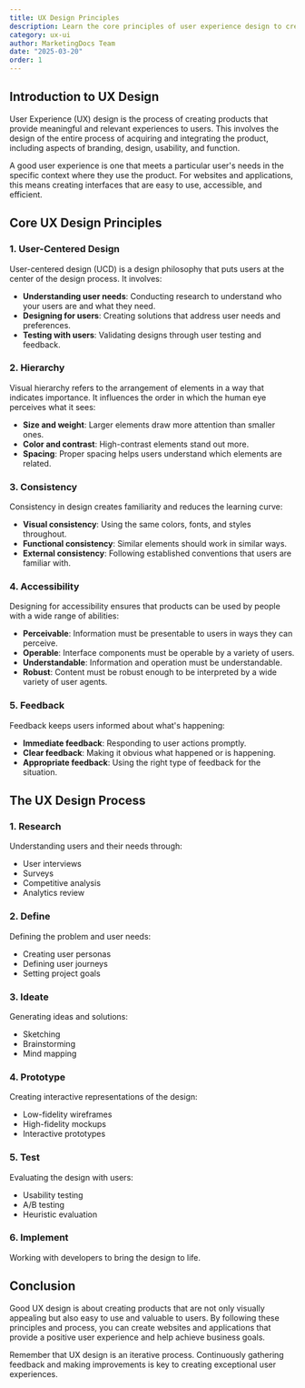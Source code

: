 ```yaml
---
title: UX Design Principles
description: Learn the core principles of user experience design to create intuitive websites.
category: ux-ui
author: MarketingDocs Team
date: "2025-03-20"
order: 1
---
```


## Introduction to UX Design

User Experience (UX) design is the process of creating products that provide meaningful and relevant experiences to users. This involves the design of the entire process of acquiring and integrating the product, including aspects of branding, design, usability, and function.

A good user experience is one that meets a particular user's needs in the specific context where they use the product. For websites and applications, this means creating interfaces that are easy to use, accessible, and efficient.

## Core UX Design Principles

### 1. User-Centered Design

User-centered design (UCD) is a design philosophy that puts users at the center of the design process. It involves:

- **Understanding user needs**: Conducting research to understand who your users are and what they need.
- **Designing for users**: Creating solutions that address user needs and preferences.
- **Testing with users**: Validating designs through user testing and feedback.

### 2. Hierarchy

Visual hierarchy refers to the arrangement of elements in a way that indicates importance. It influences the order in which the human eye perceives what it sees:

- **Size and weight**: Larger elements draw more attention than smaller ones.
- **Color and contrast**: High-contrast elements stand out more.
- **Spacing**: Proper spacing helps users understand which elements are related.

### 3. Consistency

Consistency in design creates familiarity and reduces the learning curve:

- **Visual consistency**: Using the same colors, fonts, and styles throughout.
- **Functional consistency**: Similar elements should work in similar ways.
- **External consistency**: Following established conventions that users are familiar with.

### 4. Accessibility

Designing for accessibility ensures that products can be used by people with a wide range of abilities:

- **Perceivable**: Information must be presentable to users in ways they can perceive.
- **Operable**: Interface components must be operable by a variety of users.
- **Understandable**: Information and operation must be understandable.
- **Robust**: Content must be robust enough to be interpreted by a wide variety of user agents.

### 5. Feedback

Feedback keeps users informed about what's happening:

- **Immediate feedback**: Responding to user actions promptly.
- **Clear feedback**: Making it obvious what happened or is happening.
- **Appropriate feedback**: Using the right type of feedback for the situation.

## The UX Design Process

### 1. Research

Understanding users and their needs through:

- User interviews
- Surveys
- Competitive analysis
- Analytics review

### 2. Define

Defining the problem and user needs:

- Creating user personas
- Defining user journeys
- Setting project goals

### 3. Ideate

Generating ideas and solutions:

- Sketching
- Brainstorming
- Mind mapping

### 4. Prototype

Creating interactive representations of the design:

- Low-fidelity wireframes
- High-fidelity mockups
- Interactive prototypes

### 5. Test

Evaluating the design with users:

- Usability testing
- A/B testing
- Heuristic evaluation

### 6. Implement

Working with developers to bring the design to life.

## Conclusion

Good UX design is about creating products that are not only visually appealing but also easy to use and valuable to users. By following these principles and process, you can create websites and applications that provide a positive user experience and help achieve business goals.

Remember that UX design is an iterative process. Continuously gathering feedback and making improvements is key to creating exceptional user experiences.
